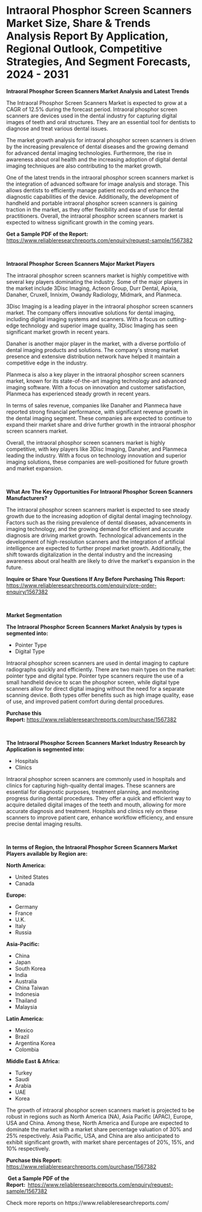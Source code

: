 <p><h1>Intraoral Phosphor Screen Scanners Market Size, Share & Trends Analysis Report By Application, Regional Outlook, Competitive Strategies, And Segment Forecasts, 2024 - 2031</h1></p><p><strong>Intraoral Phosphor Screen Scanners Market Analysis and Latest Trends</strong></p>
<p><p>The Intraoral Phosphor Screen Scanners Market is expected to grow at a CAGR of 12.5% during the forecast period. Intraoral phosphor screen scanners are devices used in the dental industry for capturing digital images of teeth and oral structures. They are an essential tool for dentists to diagnose and treat various dental issues.</p><p>The market growth analysis for intraoral phosphor screen scanners is driven by the increasing prevalence of dental diseases and the growing demand for advanced dental imaging technologies. Furthermore, the rise in awareness about oral health and the increasing adoption of digital dental imaging techniques are also contributing to the market growth.</p><p>One of the latest trends in the intraoral phosphor screen scanners market is the integration of advanced software for image analysis and storage. This allows dentists to efficiently manage patient records and enhance the diagnostic capabilities of the device. Additionally, the development of handheld and portable intraoral phosphor screen scanners is gaining traction in the market, as they offer flexibility and ease of use for dental practitioners. Overall, the intraoral phosphor screen scanners market is expected to witness significant growth in the coming years.</p></p>
<p><strong>Get a Sample PDF of the Report:&nbsp;</strong> <a href="https://www.reliableresearchreports.com/enquiry/request-sample/1567382">https://www.reliableresearchreports.com/enquiry/request-sample/1567382</a></p>
<p>&nbsp;</p>
<p><strong>Intraoral Phosphor Screen Scanners Major Market Players</strong></p>
<p><p>The intraoral phosphor screen scanners market is highly competitive with several key players dominating the industry. Some of the major players in the market include 3Disc Imaging, Acteon Group, Durr Dental, Apixia, Danaher, Cruxell, Innixim, Owandy Radiology, Midmark, and Planmeca.</p><p>3Disc Imaging is a leading player in the intraoral phosphor screen scanners market. The company offers innovative solutions for dental imaging, including digital imaging systems and scanners. With a focus on cutting-edge technology and superior image quality, 3Disc Imaging has seen significant market growth in recent years.</p><p>Danaher is another major player in the market, with a diverse portfolio of dental imaging products and solutions. The company's strong market presence and extensive distribution network have helped it maintain a competitive edge in the industry.</p><p>Planmeca is also a key player in the intraoral phosphor screen scanners market, known for its state-of-the-art imaging technology and advanced imaging software. With a focus on innovation and customer satisfaction, Planmeca has experienced steady growth in recent years.</p><p>In terms of sales revenue, companies like Danaher and Planmeca have reported strong financial performance, with significant revenue growth in the dental imaging segment. These companies are expected to continue to expand their market share and drive further growth in the intraoral phosphor screen scanners market.</p><p>Overall, the intraoral phosphor screen scanners market is highly competitive, with key players like 3Disc Imaging, Danaher, and Planmeca leading the industry. With a focus on technology innovation and superior imaging solutions, these companies are well-positioned for future growth and market expansion.</p></p>
<p>&nbsp;</p>
<p><strong>What Are The Key Opportunities For Intraoral Phosphor Screen Scanners Manufacturers?</strong></p>
<p><p>The intraoral phosphor screen scanners market is expected to see steady growth due to the increasing adoption of digital dental imaging technology. Factors such as the rising prevalence of dental diseases, advancements in imaging technology, and the growing demand for efficient and accurate diagnosis are driving market growth. Technological advancements in the development of high-resolution scanners and the integration of artificial intelligence are expected to further propel market growth. Additionally, the shift towards digitalization in the dental industry and the increasing awareness about oral health are likely to drive the market's expansion in the future.</p></p>
<p><strong>Inquire or Share Your Questions If Any Before Purchasing This Report:</strong> <a href="https://www.reliableresearchreports.com/enquiry/pre-order-enquiry/1567382">https://www.reliableresearchreports.com/enquiry/pre-order-enquiry/1567382</a></p>
<p>&nbsp;</p>
<p><strong>Market Segmentation</strong></p>
<p><strong>The Intraoral Phosphor Screen Scanners Market Analysis by types is segmented into:</strong></p>
<p><ul><li>Pointer Type</li><li>Digital Type</li></ul></p>
<p><p>Intraoral phosphor screen scanners are used in dental imaging to capture radiographs quickly and efficiently. There are two main types on the market: pointer type and digital type. Pointer type scanners require the use of a small handheld device to scan the phosphor screen, while digital type scanners allow for direct digital imaging without the need for a separate scanning device. Both types offer benefits such as high image quality, ease of use, and improved patient comfort during dental procedures.</p></p>
<p><strong>Purchase this Report:&nbsp;</strong><a href="https://www.reliableresearchreports.com/purchase/1567382">https://www.reliableresearchreports.com/purchase/1567382</a></p>
<p>&nbsp;</p>
<p><strong>The Intraoral Phosphor Screen Scanners Market Industry Research by Application is segmented into:</strong></p>
<p><ul><li>Hospitals</li><li>Clinics</li></ul></p>
<p><p>Intraoral phosphor screen scanners are commonly used in hospitals and clinics for capturing high-quality dental images. These scanners are essential for diagnostic purposes, treatment planning, and monitoring progress during dental procedures. They offer a quick and efficient way to acquire detailed digital images of the teeth and mouth, allowing for more accurate diagnosis and treatment. Hospitals and clinics rely on these scanners to improve patient care, enhance workflow efficiency, and ensure precise dental imaging results.</p></p>
<p>&nbsp;</p>
<p><strong>In terms of Region, the Intraoral Phosphor Screen Scanners Market Players available by Region are:</strong></p>
<p>
    <p> <strong> North America: </strong>
        <ul>
            <li>United States</li>
            <li>Canada</li>
        </ul>
        </p> 
    <p> <strong> Europe: </strong>
        <ul>
            <li>Germany</li>
            <li>France</li>
            <li>U.K.</li>
            <li>Italy</li>
            <li>Russia</li>
        </ul>
        </p> 
    <p> <strong> Asia-Pacific: </strong>
        <ul>
            <li>China</li>
            <li>Japan</li>
            <li>South Korea</li>
            <li>India</li>
            <li>Australia</li>
            <li>China Taiwan</li>
            <li>Indonesia</li>
            <li>Thailand</li>
            <li>Malaysia</li>
        </ul>
        </p> 
    <p> <strong> Latin America: </strong>
        <ul>
            <li>Mexico</li>
            <li>Brazil</li>
            <li>Argentina Korea</li>
            <li>Colombia</li>
        </ul>
        </p> 
    <p> <strong> Middle East & Africa: </strong>
        <ul>
            <li>Turkey</li>
            <li>Saudi</li>
            <li>Arabia</li>
            <li>UAE</li>
            <li>Korea</li>
        </ul>
    </p>
    </p>
<p><p>The growth of intraoral phosphor screen scanners market is projected to be robust in regions such as North America (NA), Asia Pacific (APAC), Europe, USA and China. Among these, North America and Europe are expected to dominate the market with a market share percentage valuation of 30% and 25% respectively. Asia Pacific, USA, and China are also anticipated to exhibit significant growth, with market share percentages of 20%, 15%, and 10% respectively.</p></p>
<p><strong>Purchase this Report: </strong><a href="https://www.reliableresearchreports.com/purchase/1567382">https://www.reliableresearchreports.com/purchase/1567382</a></p>
<p>&nbsp;<strong>Get a Sample PDF of the Report:&nbsp;&nbsp;</strong><a href="https://www.reliableresearchreports.com/enquiry/request-sample/1567382">https://www.reliableresearchreports.com/enquiry/request-sample/1567382</a></p>
<p><strong></strong></p>
<p>Check more reports on https://www.reliableresearchreports.com/</p>